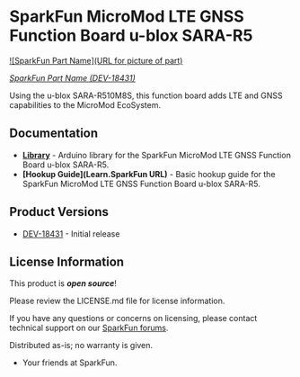 SparkFun MicroMod LTE GNSS Function Board u-blox SARA-R5
========================================

[![SparkFun Part Name](URL for picture of part)](https://www.sparkfun.com/products/18431)

[*SparkFun Part Name (DEV-18431)*](https://www.sparkfun.com/products/18431)

Using the u-blox SARA-R510M8S, this function board adds LTE and GNSS capabilities to the MicroMod EcoSystem.


Documentation
--------------
* **[Library](https://github.com/sparkfun/SparkFun_u-blox_SARA-R5_Arduino_Library)** - Arduino library for the SparkFun MicroMod LTE GNSS Function Board u-blox SARA-R5.
* **[Hookup Guide](Learn.SparkFun URL)** - Basic hookup guide for the SparkFun MicroMod LTE GNSS Function Board u-blox SARA-R5.

Product Versions
----------------
* [DEV-18431](https://www.sparkfun.com/products/18431) - Initial release

License Information
-------------------

This product is _**open source**_! 

Please review the LICENSE.md file for license information. 

If you have any questions or concerns on licensing, please contact technical support on our [SparkFun forums](https://forum.sparkfun.com/viewforum.php?f=152).

Distributed as-is; no warranty is given.

- Your friends at SparkFun.

_<COLLABORATION CREDIT>_

